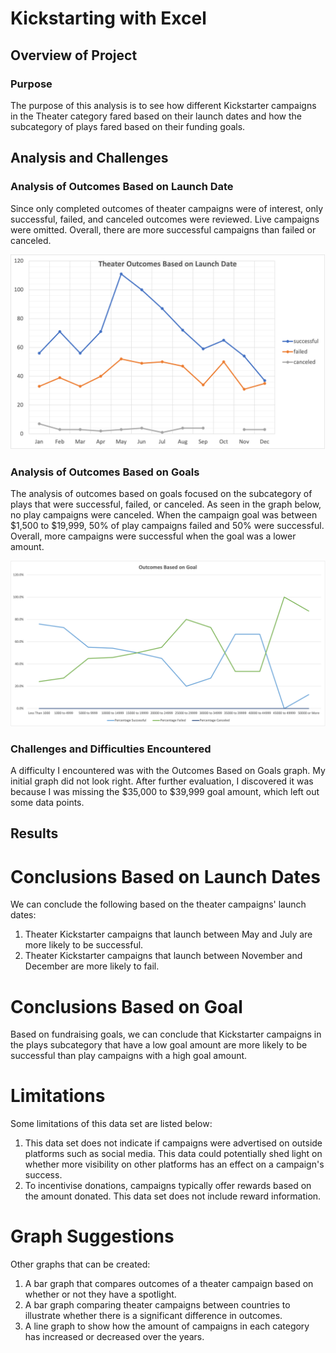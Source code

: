 # Kickstarting with Excel

## Overview of Project

### Purpose

The purpose of this analysis is to see how different Kickstarter campaigns in the Theater category fared based on their launch dates and how the subcategory of plays fared based on their funding goals.

## Analysis and Challenges

### Analysis of Outcomes Based on Launch Date
Since only completed outcomes of theater campaigns were of interest, only successful, failed, and canceled outcomes were reviewed. Live campaigns were omitted. Overall, there are more successful campaigns than failed or canceled.

![Theater Outcomes Based on Launch Date](resources/Theater_Outcomes_vs_Launch.png)

### Analysis of Outcomes Based on Goals
The analysis of outcomes based on goals focused on the subcategory of plays that were successful, failed, or canceled. As seen in the graph below, no play campaigns were canceled. When the campaign goal was between $1,500 to $19,999, 50% of play campaigns failed and 50% were successful. Overall, more campaigns were successful when the goal was a lower amount.

![Play Outcomes Based on Goals](resources/Outcomes_vs_Goals.png)

### Challenges and Difficulties Encountered
A difficulty I encountered was with the Outcomes Based on Goals graph. My initial graph did not look right. After further evaluation, I discovered it was because I was missing the $35,000 to $39,999 goal amount, which left out some data points.

## Results

# Conclusions Based on Launch Dates
We can conclude the following based on the theater campaigns' launch dates:
1. Theater Kickstarter campaigns that launch between May and July are more likely to be successful.
2. Theater Kickstarter campaigns that launch between November and December are more likely to fail.

# Conclusions Based on Goal
Based on fundraising goals, we can conclude that Kickstarter campaigns in the plays subcategory that have a low goal amount are more likely to be successful than play campaigns with a high goal amount.

# Limitations
Some limitations of this data set are listed below:
1. This data set does not indicate if campaigns were advertised on outside platforms such as social media. This data could potentially shed light on whether more visibility on other platforms has an effect on a campaign's success.
2. To incentivise donations, campaigns typically offer rewards based on the amount donated. This data set does not include reward information.

# Graph Suggestions
Other graphs that can be created:
1. A bar graph that compares outcomes of a theater campaign based on whether or not they have a spotlight.
2. A bar graph comparing theater campaigns between countries to illustrate whether there is a significant difference in outcomes.
3. A line graph to show how the amount of campaigns in each category has increased or decreased over the years.